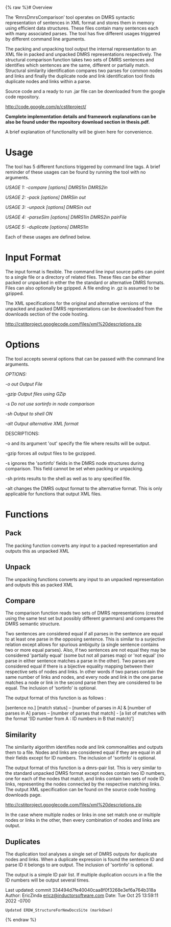 {% raw %}# Overview

The ‘RmrsDmrsComparison’ tool operates on DMRS syntactic representation
of sentences in XML format and stores them in memory using efficient
data structures. These files contain many sentences each with many
associated parses. The tool has five different usages triggered by
different command line arguments.

The packing and unpacking tool output the internal representation to an
XML file in packed and unpacked DMRS representations respectively. The
structural comparison function takes two sets of DMRS sentences and
identifies which sentences are the same, different or partially match.
Structural similarity identification compares two parses for common
nodes and links and finally the duplicate node and link identification
tool finds duplicate nodes and links within a parse.

Source code and a ready to run .jar file can be downloaded from the
google code repository.

<http://code.google.com/p/cstitproject/>

**Complete implementation details and framework explanations can be also
be found under the repository download section in thesis.pdf.**

A brief explanation of functionality will be given here for convenience.

# Usage

The tool has 5 different functions triggered by command line tags. A
brief reminder of these usages can be found by running the tool with no
arguments.

*USAGE 1: -compare \[options\] DMRS1in DMRS2in*

*USAGE 2: -pack \[options\] DMRSin out*

*USAGE 3: -unpack \[options\] DMRSin out*

*USAGE 4: -parseSim \[options\] DMRS1in DMRS2in pairFile*

*USAGE 5: -duplicate \[options\] DMRS1in*

Each of these usages are defined below.

# Input Format

The input format is flexible. The command line input source paths can
point to a single file or a directory of related files. These files can
be either packed or unpacked in either the the standard or alternative
DMRS formats. Files can also optionally be gzipped. A file ending in .gz
is assumed to be gzipped.

The XML specifications for the original and alternative versions of the
unpacked and packed DMRS representations can be downloaded from the
downloads section of the code hosting.

<http://cstitproject.googlecode.com/files/xml%20descriptions.zip>

# Options

The tool accepts several options that can be passed with the command
line arguments.

*OPTIONS:*

*-o out Output File*

*-gzip Output files using GZip*

*-s Do not use sortinfo in node comparison*

*-sh Output to shell ON*

*-alt Output alternative XML format*

DESCRIPTIONS:

-o and its argument 'out' specify the file where results will be output.

-gzip forces all output files to be gxzipped.

-s ignores the 'sortinfo' fields in the DMRS node structures during
comparison. This field cannot be set when packing or unpacking.

-sh prints results to the shell as well as to any specified file.

-alt changes the DMRS output format to the alternative format. This is
only applicable for functions that output XML files.

# Functions

## Pack

The packing function converts any input to a packed representation and
outputs this as unpacked XML

## Unpack

The unpacking functions converts any input to an unpacked representation
and outputs this as packed XML

## Compare

The comparison function reads two sets of DMRS representations (created
using the same test set but possibly different grammars) and compares
the DMRS semantic structure.

Two sentences are considered equal if all parses in the sentence are
equal to at least one parse in the opposing sentence. This is similar to
a surjective relation except allows for spurious ambiguity (a single
sentence contains two or more equal parses). Also, if two sentences are
not equal they may be considered 'partially equal' (some but not all
parses map) or 'not equal' (no parse in either sentence matches a parse
in the other). Two parses are considered equal if there is a bijective
equality mapping between their respective sets of nodes and links. In
other words if two parses contain the same number of links and nodes,
and every node and link in the one parse matches a node or link in the
second parse then they are considered to be equal. The inclusion of
‘sortinfo’ is optional.

The output format of this function is as follows :

\[sentence no.\] \[match status\] – \[number of parses in A\] & \[number
of parses in A\] parses – \[number of parses that match\] - \[a list of
matches with the format ‘(ID number from A : ID numbers in B that
match)’\]

## Similarity

The similarity algorithm identifies node and link commonalities and
outputs them to a file. Nodes and links are considered equal if they are
equal in all their fields except for ID numbers. The inclusion of
'sortinfo' is optional.

The output format of this function is a dmrs-pair list. This is very
similar to the standard unpacked DMRS format except nodes contain two ID
numbers, one for each of the nodes that match, and links contain two
sets of node ID links, representing the nodes connected by the
respective matching links. The output XML specification can be found on
the source code hosting downloads page.

<http://cstitproject.googlecode.com/files/xml%20descriptions.zip>

In the case where multiple nodes or links in one set match one or
multiple nodes or links in the other, then every combination of nodes
and links are output.

## Duplicates

The duplication tool analyses a single set of DMRS outputs for duplicate
nodes and links. When a duplicate expression is found the sentence ID
and parse ID it belongs to are output. The inclusion of 'sortinfo' is
optional.

The output is a simple ID pair list. If multiple duplication occurs in a
file the ID numbers will be output several times.

Last updated: commit 334494d7fe40040caa8f0f3268e3ef6a764b318a
Author: EricZinda <ericz@inductorsoftware.com>
Date:   Tue Oct 25 13:59:11 2022 -0700

    Updated ERDW_StructureForNewDocsSite (markdown)
{% endraw %}